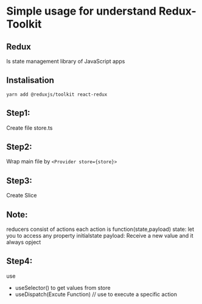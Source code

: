 # Simple usage for understand Redux-Toolkit

## Redux
 Is state management library of JavaScript apps

## Instalisation
```
yarn add @reduxjs/toolkit react-redux
```
## Step1:
Create file store.ts

## Step2: 
Wrap main file by ```<Provider store={store}>```

## Step3:
Create Slice 
## Note:
   reducers consist of actions each action is function(state,payload) 
   state: let you to access any property initialstate 
   payload: Receive a new value and it always opject

## Step4:
use
 - useSelector() to get values from store
 - useDispatch(Excute Function) // use to execute a specific action
  
